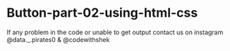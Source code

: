 # Button-part-02-using-html-css

If any problem in the code or unable to get output contact us on instagram @data._.pirates0 & @codewithshek
